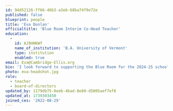 ```yaml
---
id: 94d52126-ff66-46b3-a3eb-68ba74f9e72e
published: false
blueprint: people
title: 'Eva Donlan'
officialtitle: 'Blue Room Interim Co-Head Teacher'
education:
  -
    id: AJ9HHKWf
    name_of_institution: 'B.A. University of Vermont'
    type: institution
    enabled: true
email: Eva@Cambridge-Ellis.org
bio: 'I look forward to supporting the Blue Room for the 2024-25 school year while Liz M. is on maternity leave! Since graduating from college in 2021, I’ve worked with infants, toddlers, and lower preschool; I’m thrilled to dip my toes into the world of upper preschool next year! Nature-based learning is something I value deeply and center in my classroom teaching. In my free time I love to trail run, practice yoga, and read next to my corpulent cat, Mr. Pudding.'
photo: eva-headshot.jpg
role:
  - teacher
  - board-of-directors
updated_by: 1179db75-8eeb-4bad-8e60-d5005aef7ef8
updated_at: 1739303450
joined_ces: '2022-08-29'
---
```

